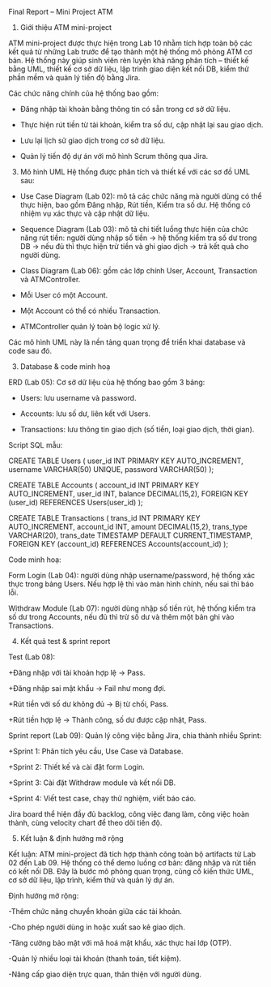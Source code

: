 Final Report – Mini Project ATM


1. Giới thiệu ATM mini-project

ATM mini-project được thực hiện trong Lab 10 nhằm tích hợp toàn bộ các kết quả từ những Lab trước để tạo thành một hệ thống mô phỏng ATM cơ bản. Hệ thống này giúp sinh viên rèn luyện khả năng phân tích – thiết kế bằng UML, thiết kế cơ sở dữ liệu, lập trình giao diện kết nối DB, kiểm thử phần mềm và quản lý tiến độ bằng Jira.

   Các chức năng chính của hệ thống bao gồm:

   
   + Đăng nhập tài khoản bằng thông tin có sẵn trong cơ sở dữ liệu.

   + Thực hiện rút tiền từ tài khoản, kiểm tra số dư, cập nhật lại sau giao dịch.

   + Lưu lại lịch sử giao dịch trong cơ sở dữ liệu.

   + Quản lý tiến độ dự án với mô hình Scrum thông qua Jira.
  

3. Mô hình UML
Hệ thống được phân tích và thiết kế với các sơ đồ UML sau:

- Use Case Diagram (Lab 02): mô tả các chức năng mà người dùng có thể thực hiện, bao gồm Đăng nhập, Rút tiền, Kiểm tra số dư. Hệ thống có nhiệm vụ xác thực và cập nhật dữ liệu.

- Sequence Diagram (Lab 03): mô tả chi tiết luồng thực hiện của chức năng rút tiền: người dùng nhập số tiền → hệ thống kiểm tra số dư trong DB → nếu đủ thì thực hiện trừ tiền và ghi giao dịch → trả kết quả cho người dùng.

- Class Diagram (Lab 06): gồm các lớp chính User, Account, Transaction và ATMController.

- Mỗi User có một Account.

- Một Account có thể có nhiều Transaction.

- ATMController quản lý toàn bộ logic xử lý.

Các mô hình UML này là nền tảng quan trọng để triển khai database và code sau đó.


3. Database & code minh hoạ

ERD (Lab 05):
Cơ sở dữ liệu của hệ thống bao gồm 3 bảng:

+ Users: lưu username và password.

+ Accounts: lưu số dư, liên kết với Users.

+ Transactions: lưu thông tin giao dịch (số tiền, loại giao dịch, thời gian).

Script SQL mẫu:

CREATE TABLE Users (
  user_id INT PRIMARY KEY AUTO_INCREMENT,
  username VARCHAR(50) UNIQUE,
  password VARCHAR(50)
);

CREATE TABLE Accounts (
  account_id INT PRIMARY KEY AUTO_INCREMENT,
  user_id INT,
  balance DECIMAL(15,2),
  FOREIGN KEY (user_id) REFERENCES Users(user_id)
);

CREATE TABLE Transactions (
  trans_id INT PRIMARY KEY AUTO_INCREMENT,
  account_id INT,
  amount DECIMAL(15,2),
  trans_type VARCHAR(20),
  trans_date TIMESTAMP DEFAULT CURRENT_TIMESTAMP,
  FOREIGN KEY (account_id) REFERENCES Accounts(account_id)
);


Code minh hoạ:

Form Login (Lab 04): người dùng nhập username/password, hệ thống xác thực trong bảng Users. Nếu hợp lệ thì vào màn hình chính, nếu sai thì báo lỗi.

Withdraw Module (Lab 07): người dùng nhập số tiền rút, hệ thống kiểm tra số dư trong Accounts, nếu đủ thì trừ số dư và thêm một bản ghi vào Transactions.


4. Kết quả test & sprint report

Test (Lab 08):

+Đăng nhập với tài khoản hợp lệ → Pass.

+Đăng nhập sai mật khẩu → Fail như mong đợi.

+Rút tiền với số dư không đủ → Bị từ chối, Pass.

+Rút tiền hợp lệ → Thành công, số dư được cập nhật, Pass.

Sprint report (Lab 09):
Quản lý công việc bằng Jira, chia thành nhiều Sprint:

+Sprint 1: Phân tích yêu cầu, Use Case và Database.

+Sprint 2: Thiết kế và cài đặt form Login.

+Sprint 3: Cài đặt Withdraw module và kết nối DB.

+Sprint 4: Viết test case, chạy thử nghiệm, viết báo cáo.

Jira board thể hiện đầy đủ backlog, công việc đang làm, công việc hoàn thành, cùng velocity chart để theo dõi tiến độ.


5. Kết luận & định hướng mở rộng

Kết luận:
ATM mini-project đã tích hợp thành công toàn bộ artifacts từ Lab 02 đến Lab 09. Hệ thống có thể demo luồng cơ bản: đăng nhập và rút tiền có kết nối DB. Đây là bước mô phỏng quan trọng, củng cố kiến thức UML, cơ sở dữ liệu, lập trình, kiểm thử và quản lý dự án.

Định hướng mở rộng:

-Thêm chức năng chuyển khoản giữa các tài khoản.

-Cho phép người dùng in hoặc xuất sao kê giao dịch.

-Tăng cường bảo mật với mã hoá mật khẩu, xác thực hai lớp (OTP).

-Quản lý nhiều loại tài khoản (thanh toán, tiết kiệm).

-Nâng cấp giao diện trực quan, thân thiện với người dùng.
